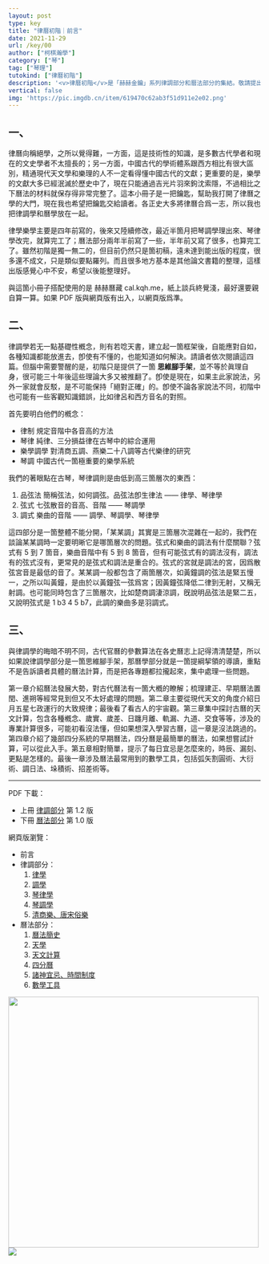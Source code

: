 ```yaml
---
layout: post
type: key
title: "律曆初階｜前言"
date: 2021-11-29
url: /key/00
author: ["柯棋瀚學"]
category: ["琴"]
tag: ["琴理"]
tutokind: ["律曆初階"]
description: '<v>律曆初階</v>是「赫赫金鑰」系列律調部分和曆法部分的集結。敬請提出各類批評建議。'
vertical: false
img: 'https://pic.imgdb.cn/item/619470c62ab3f51d911e2e02.png'
---
```


## 一、

律曆向稱絕學，之所以覺得難，一方面，這是技術性的知識，是多數古代學者和現在的文史學者不太擅長的；另一方面，中國古代的學術體系跟西方相比有很大區別，精通現代天文學和樂理的人不一定看得懂中國古代的文獻；更重要的是，樂學的文獻大多已經泯滅於歷史中了，現在只能通過吉光片羽來鉤沈索隱，不過相比之下曆法的材料就保存得非常完整了。這本小冊子是一把鑰匙，幫助我打開了律曆之學的大門，現在我也希望把鑰匙交給讀者。各正史大多將律曆合爲一志，所以我也把律調學和曆學放在一起。

律學樂學主要是四年前寫的，後來又陸續修改，最近半箇月把<v>琴調學</v>理出來、<v>琴律學</v>改完，就算完工了；曆法部分兩年半前寫了一些，半年前又寫了很多，也算完工了。雖然<v>初階</v>是獨一無二的，但目前仍然只是箇初稿，遠未達到能出版的程度，很多還不成文，只是類似要點羅列。而且很多地方基本是其他論文書籍的整理，這樣出版感覺心中不安，希望以後能整理好。

與這箇小冊子搭配使用的是 赫赫曆藏 cal.kqh.me，紙上談兵終覺淺，最好還要親自算一算。如果 PDF 版與網頁版有出入，以網頁版爲準。

## 二、

律調學若无一點基礎性槪念，則有若唸天書，建立起一箇框架後，自能應對自如，各種知識都能放進去，卽使有不懂的，也能知道如何解決。請讀者依次閱讀這四篇。但腦中需要警醒的是，<v>初階</v>只是提供了一箇 <b>思維腳手架</b>，並不等於眞理自身，很可能三十年後這些理論大多又被推翻了。卽使是現在，如果主此家說法，另外一家就會反駁，是不可能保持「絕對正確」的。卽使不論各家說法不同，<v>初階</v>中也可能有一些客觀知識錯誤，比如律呂和西方音名的對照。

首先要明白他們的槪念：

- <bc>律制</bc> 規定音階中各音高的方法
- <bc>琴律</bc> 純律、三分損益律在古琴中的綜合運用
- <bc>樂學</bc><bc>調學</bc> 對清商五調、燕樂二十八調等古代樂律的研究
- <bc>琴調</bc> 中國古代一箇極重要的樂學系統

我們的著眼點在古琴，琴律調則是由低到高三箇層次的東西：

1. <bc>品弦法</bc> 簡稱弦法，如何調弦。品弦法卽生律法 —— 律學、琴律學
2. <bc>弦式</bc> 七弦散音的音高、音階 —— 琴調學
3. <bc>調式</bc> 樂曲的音階 —— 調學、琴調學、琴律學

這四部分是一箇整體不能分開，「某某調」其實是三箇層次混雜在一起的，我們在談論某某調時一定要明晰它是哪箇層次的問題。弦式和樂曲的調法有什麼關聯？弦式有 5 到 7 箇音，樂曲音階中有 5 到 8 箇音，但有可能弦式有的調法沒有，調法有的弦式沒有，更常見的是弦式和調法是重合的。弦式的宮就是調法的宮，因爲散弦宮音是最低的音了。某某調一般都包含了兩箇層次，如黃鐘調的弦法是緊五慢一，之所以叫黃鐘，是由於以黃鐘弦<n>一弦</n>爲宮；因黃鐘弦降低二律到无射，又稱无射調。也可能同時包含了三箇層次，比如楚商調<n>淒涼調</n>，旣說明品弦法是緊二五，又說明弦式是 1 b3 4 5 b7，此調的樂曲多是羽調式。

## 三、

與律調學的晦暗不明不同，古代官曆的參數算法在各史曆志上記得清清楚楚，所以如果說律調學部分是一箇思維腳手架，那曆學部分就是一箇提綱挈領的導讀，重點不是告訴讀者具體的曆法計算，而是把各專題都拉攏起來，集中處理一些問題。

第一章介紹曆法發展大勢，對古代曆法有一箇大槪的瞭解；梳理建正、早期曆法置閏、進朔等經常見到但又不太好處理的問題。第二章主要從現代天文的角度介紹日月五星七政運行的大致規律；最後看了看古人的宇宙觀。第三章集中探討古曆的天文計算，包含各種槪念、歲實、歲差、日躔月離、軌漏、九道、交食等等，涉及的專業計算很多，可能初看沒法懂，但如果想深入學習古曆，這一章是沒法跳過的。第四章介紹了幾部四分系統的早期曆法，四分曆是最簡單的曆法，如果想嘗試計算，可以從此入手。第五章相對簡單，提示了每日宜忌是怎麼來的，時辰、漏刻、更點是怎樣的。最後一章涉及曆法最常用到的數學工具，包括弧矢割圓術、大衍術、調日法、垛積術、招差術等。

---

PDF 下載：

- 上冊 [律調部分](https://github.com/kujihhoe/blog-files/raw/master/%E5%BE%8B%E6%9B%86%E5%88%9D%E9%9A%8E%E4%B8%8A1.2.pdf) 第 1.2 版
- 下冊 [曆法部分](https://github.com/kujihhoe/blog-files/raw/master/%E5%BE%8B%E6%9B%86%E5%88%9D%E9%9A%8E%E4%B8%8B20211117.pdf) 第 1.0 版

網頁版瀏覽：

- 前言
- 律調部分：
  1. [律學](/key/01)
  2. [調學](/key/02)
  3. [琴律學](/key/03)
  4. [琴調學](/key/04)
  4. [清商樂、唐宋俗樂](/key/05)
- 曆法部分：
  1. [曆法簡史](/key/calendar1)
  2. [天學](/key/calendar2)
  3. [天文計算](/key/calendar3)
  4. [四分曆](/key/calendar4)
  5. [諸神宜忌、時間制度](/key/calendar6)
  6. [數學工具](/key/calendar7)

<img src="https://pic.imgdb.cn/item/619470c62ab3f51d911e2e10.png" width=500>

<img src="https://pic.imgdb.cn/item/619470c62ab3f51d911e2e02.png">

